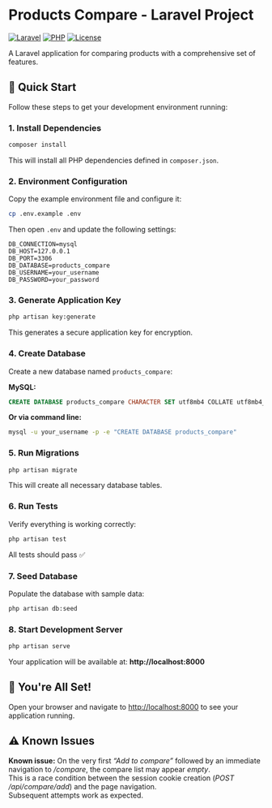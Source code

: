 # Products Compare - Laravel Project

[![Laravel](https://img.shields.io/badge/Laravel-11.x-red.svg)](https://laravel.com)
[![PHP](https://img.shields.io/badge/PHP-8.2%2B-blue.svg)](https://php.net)
[![License](https://img.shields.io/badge/license-MIT-green.svg)](LICENSE)

A Laravel application for comparing products with a comprehensive set of features.

## 🚀 Quick Start

Follow these steps to get your development environment running:

### 1. Install Dependencies

```bash
composer install
```

This will install all PHP dependencies defined in `composer.json`.

### 2. Environment Configuration

Copy the example environment file and configure it:

```bash
cp .env.example .env
```

Then open `.env` and update the following settings:

```env
DB_CONNECTION=mysql
DB_HOST=127.0.0.1
DB_PORT=3306
DB_DATABASE=products_compare
DB_USERNAME=your_username
DB_PASSWORD=your_password
```

### 3. Generate Application Key

```bash
php artisan key:generate
```

This generates a secure application key for encryption.

### 4. Create Database

Create a new database named `products_compare`:

**MySQL:**
```sql
CREATE DATABASE products_compare CHARACTER SET utf8mb4 COLLATE utf8mb4_unicode_ci;
```

**Or via command line:**
```bash
mysql -u your_username -p -e "CREATE DATABASE products_compare"
```

### 5. Run Migrations

```bash
php artisan migrate
```

This will create all necessary database tables.

### 6. Run Tests

Verify everything is working correctly:

```bash
php artisan test
```

All tests should pass ✅

### 7. Seed Database

Populate the database with sample data:

```bash
php artisan db:seed
```

### 8. Start Development Server

```bash
php artisan serve
```

Your application will be available at: **http://localhost:8000**

## 🎉 You're All Set!

Open your browser and navigate to [http://localhost:8000](http://localhost:8000) to see your application running.

## ⚠️ Known Issues

**Known issue:** On the very first *“Add to compare”* followed by an immediate navigation to */compare*, the compare list may appear *empty*.  
This is a race condition between the session cookie creation (*POST /api/compare/add*) and the page navigation.  
Subsequent attempts work as expected. 